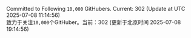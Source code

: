 Committed to Following `10,000` GitHubers. Current: <!-- FOLLOWING_COUNT -->302<!-- FOLLOWING_COUNT --> (Update at UTC <!-- LAST_UPDATED -->2025-07-08 11:14:56<!-- LAST_UPDATED -->)<br>
致力于关注`10,000`个GitHuber。当前：<!-- FOLLOWING_COUNT -->302<!-- FOLLOWING_COUNT --> (更新于北京时间 <!-- LAST_UPDATED_CST -->2025-07-08 19:14:56<!-- LAST_UPDATED_CST -->)
